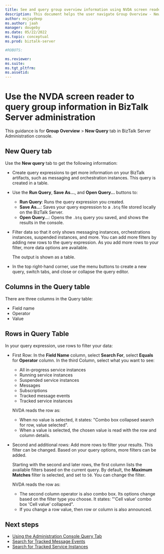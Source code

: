```yaml
---
title: See and query group overview information using NVDA screen reader
description: This document helps the user navigate Group Overview - New Query using NVDA screen reader
author: msjaydeep
ms.author: jaah
manager: dougeby
ms.date: 05/22/2022
ms.topic: conceptual
ms.prod: biztalk-server

#ROBOTS:

ms.reviewer:
ms.suite:
ms.tgt_pltfrm:
ms.assetid:
---
```


# Use the NVDA screen reader to query group information in BizTalk Server administration

This guidance is for **Group Overview** > **New Query** tab in BizTalk Server Administration console.

## New Query tab

Use the **New query** tab to get the following information:

- Create query expressions to get more information on your BizTalk artifacts, such as messaging and orchestration instances. This query is created in a table.
- Use the **Run Query**, **Save As…**, and **Open Query…** buttons to:

  - **Run Query**: Runs the query expression you created.
  - **Save As…**: Saves your query expression to a `.btq` file stored locally on the BizTalk Server.
  - **Open Query…**: Opens the `.btq` query you saved, and shows the results in the console.

- Filter data so that it only shows messaging instances, orchestrations instances, suspended instances, and more. You can add more filters by adding new rows to the query expression. As you add more rows to your filter, more data options are available.

  The output is shown as a table.
  
- In the top right-hand corner, use the menu buttons to create a new query, switch tabs, and close or collapse the query editor.

## Columns in the Query table

There are three columns in the Query table:

- Field name
- Operator
- Value

## Rows in Query Table

In your query expression, use rows to filter your data:

- First Row: In the **Field Name** column, select **Search For**, select **Equals** for **Operator** column. In the third Column, select what you want to see:
  - All in-progress service instances
  - Running service instances
  - Suspended service instances
  - Messages
  - Subscriptions
  - Tracked message events
  - Tracked service instances

  NVDA reads the row as: 
  
  - When no value is selected, it states: "Combo box collapsed search for row, value selected".
  - When a value is selected, the chosen value is read with the row and column details.

- Second and additional rows: Add more rows to filter your results. This filter can be changed. Based on your query options, more filters can be added.

  Starting with the second and later rows, the first column lists the available filters based on the current query. By default, the **Maximum Matches** filter is selected, and set to `50`. You can change the filter.

  NVDA reads the row as:

  - The second column operator is also combo box. Its options change based on the filter type you choose. It states: "'Cell value' combo box 'Cell value' collapsed".
  - If you change a row value, then row or column is also announced.

## Next steps

- [Using the Administration Console Query Tab](using-the-administration-console-query-tab.md)
- [Search for Tracked Message Events](how-to-search-for-tracked-message-events.md)
- [Search for Tracked Service Instances](how-to-search-for-tracked-service-instances.md)
